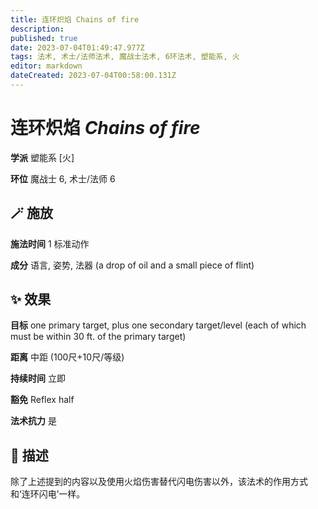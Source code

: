 ```yaml
---
title: 连环炽焰 Chains of fire
description: 
published: true
date: 2023-07-04T01:49:47.977Z
tags: 法术, 术士/法师法术, 魔战士法术, 6环法术, 塑能系, 火
editor: markdown
dateCreated: 2023-07-04T00:58:00.131Z
---
```


# **连环炽焰** *Chains of fire*

**学派** 塑能系 \[火\] 

**环位** 魔战士 6, 术士/法师 6

## 🪄 施放

**施法时间** 1 标准动作

**成分** 语言, 姿势, 法器 (a drop of oil and a small piece of flint)

## ✨ 效果 

**目标** one primary target, plus one secondary target/level (each of which must be within 30 ft. of the primary target) 

**距离** 中距 (100尺+10尺/等级)  

**持续时间** 立即 

**豁免** Reflex half

**法术抗力** 是

## 📖 描述

除了上述提到的内容以及使用火焰伤害替代闪电伤害以外，该法术的作用方式和‘连环闪电’一样。
    